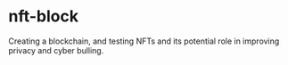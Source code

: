 # nft-block
 Creating a blockchain, and testing NFTs and its potential role in improving privacy and cyber bulling.
